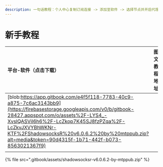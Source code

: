 ```yaml
---
description: 一句话教程：个人中心复制订阅连接 -> 添加至软件 -> 选择节点并开启代理模式 -> 起飞
---
```


# 新手教程

| 平台-软件（点击下载） | 图文教程地址 | 备注 |
| :--- | :--- | :--- |
| [blob:https://app.gitbook.com/e4f5f118-7783-40c9-a875-7c6ac3143bb9](https://firebasestorage.googleapis.com/v0/b/gitbook-28427.appspot.com/o/assets%2F-LYS4_-XvslQASViI6h6%2F-LcZkop7K45SJ8fzPZqa%2F-LcZkvJXVYBhWKNr-KTF%2FShadowsocksR%20v6.0.6.2%20by%20mtppub.zip?alt=media&token=90d4315f-1b71-442f-b073-8563021367f9) |  |  |
|  |  |  |

{% file src=".gitbook/assets/shadowsocksr-v6.0.6.2-by-mtppub.zip" %}



